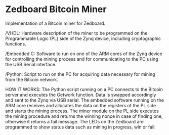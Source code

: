 Zedboard Bitcoin Miner
==========================

Implementation of a Bitcoin miner for Zedboard.

/VHDL: Hardware description of the miner to be programmed on the Programmable
Logic (PL) side of the Zynq device, including cryptographic functions.

/Embedded C: Software to run on one of the ARM cores of the Zynq device
for controlling the mining process and for communicating to the PC
using the USB Serial interface.

/Python: Script to run on the PC for acquiring data necessary for mining from
the Bitcoin network.

HOW IT WORKS:
The Python script running on a PC connects to the Bitcoin server and executes 
the Getwork function. Data is swapped accordingly and sent to the Zynq via 
USB serial. The embedded software running on the ARM core receives and 
allocates the data on the registers of the PL side and starts the mining process. 
The miner module on the PL side executes the mining procedure and returns the 
winning nonce in case of finding one, otherwise it returns a fail message. The LEDs
on the Zedboard are programmed to show status data such as mining in progress, 
win or fail.
